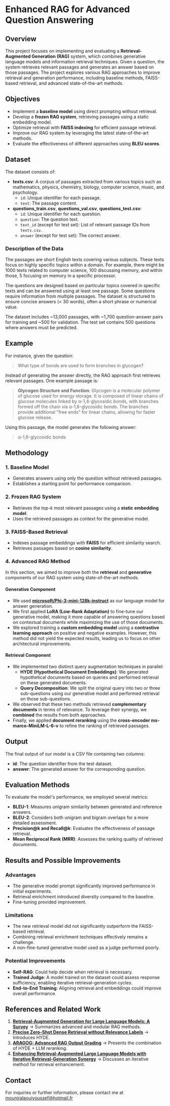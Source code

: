 # Enhanced RAG for Advanced Question Answering

## Overview
This project focuses on implementing and evaluating a **Retrieval-Augmented Generation (RAG)** system, which combines generative language models and information retrieval techniques. Given a question, the system retrieves relevant passages and generates an answer based on those passages. The project explores various RAG approaches to improve retrieval and generation performance, including baseline methods, FAISS-based retrieval, and advanced state-of-the-art methods.

## Objectives
- Implement a **baseline model** using direct prompting without retrieval.
- Develop a **frozen RAG system**, retrieving passages using a static embedding model.
- Optimize retrieval with **FAISS indexing** for efficient passage retrieval.
- Improve our RAG system by leveraging the latest state-of-the-art methods.
- Evaluate the effectiveness of different approaches using **BLEU scores**.

## Dataset
The dataset consists of:
- **texts.csv**: A corpus of passages extracted from various topics such as mathematics, physics, chemistry, biology, computer science, music, and psychology.
  - `id`: Unique identifier for each passage.
  - `text`: The passage content.
- **questions_train.csv**, **questions_val.csv**, **questions_test.csv**:
  - `id`: Unique identifier for each question.
  - `question`: The question text.
  - `text_id` (except for test set): List of relevant passage IDs from `texts.csv`.
  - `answer` (except for test set): The correct answer.

### **Description of the Data**
The passages are short English texts covering various subjects. These texts focus on highly specific topics within a domain. For example, there might be 1000 texts related to computer science, 100 discussing memory, and within those, 5 focusing on memory in a specific processor.

The questions are designed based on particular topics covered in specific texts and can be answered using at least one passage. Some questions require information from multiple passages. The dataset is structured to ensure concise answers (< 30 words), often a short phrase or numerical value.

The dataset includes ~13,000 passages, with ~1,700 question-answer pairs for training and ~500 for validation. The test set contains 500 questions where answers must be predicted.

## Example
For instance, given the question:

> What type of bonds are used to form branches in glycogen?

Instead of generating the answer directly, the RAG approach first retrieves relevant passages. One example passage is:

> **Glycogen Structure and Function**: Glycogen is a molecular polymer of glucose used for energy storage. It is composed of linear chains of glucose molecules linked by α-1,4-glycosidic bonds, with branches formed off the chain via α-1,6-glycosidic bonds. The branches provide additional "free ends" for linear chains, allowing for faster glucose release.

Using this passage, the model generates the following answer:

> α-1,6-glycosidic bonds

## Methodology
### 1. Baseline Model
- Generates answers using only the question without retrieved passages.
- Establishes a starting point for performance comparison.

### 2. Frozen RAG System
- Retrieves the top-*k* most relevant passages using a **static embedding model**.
- Uses the retrieved passages as context for the generative model.

### 3. FAISS-Based Retrieval
- Indexes passage embeddings with **FAISS** for efficient similarity search.
- Retrieves passages based on **cosine similarity**.

### 4. Advanced RAG Method
In this section, we aimed to improve both the **retrieval** and **generative** components of our RAG system using state-of-the-art methods.

#### **Generative Component**
- We used **[microsoft/Phi-3-mini-128k-instruct](https://huggingface.co/microsoft/Phi-3-mini-128k-instruct)** as our language model for answer generation.
- We first applied **LoRA (Low-Rank Adaptation)** to fine-tune our generative model, making it more capable of answering questions based on contextual documents while maximizing the use of those documents.
- We explored training a **custom embedding model** using a **contrastive learning approach** on positive and negative examples. However, this method did not yield the expected results, leading us to focus on other architectural improvements.

#### **Retrieval Component**
- We implemented two distinct query augmentation techniques in parallel:
  - **HYDE (Hypothetical Document Embeddings)**: We generated hypothetical documents based on queries and performed retrieval on these generated documents.
  - **Query Decomposition**: We split the original query into two or three sub-questions using our generative model and performed retrieval on those sub-questions.
- We observed that these two methods retrieved **complementary documents** in terms of relevance. To leverage their synergy, we **combined** the results from both approaches.
- Finally, we applied **document reranking** using the **cross-encoder ms-marco-MiniLM-L-6-v** to refine the ranking of retrieved passages.

## Output
The final output of our model is a CSV file containing two columns:
- **id**: The question identifier from the test dataset.
- **answer**: The generated answer for the corresponding question.

## Evaluation Methods
To evaluate the model's performance, we employed several metrics:
- **BLEU-1**: Measures unigram similarity between generated and reference answers.
- **BLEU-2**: Considers both unigram and bigram overlaps for a more detailed assessment.
- **Precision@k and Recall@k**: Evaluates the effectiveness of passage retrieval.
- **Mean Reciprocal Rank (MRR)**: Assesses the ranking quality of retrieved documents.

## Results and Possible Improvements

### Advantages
- The generative model prompt significantly improved performance in initial experiments.
- Retrieval enrichment introduced diversity compared to the baseline.
- Fine-tuning provided improvement.

### Limitations
- The new retrieval model did not significantly outperform the FAISS-based retrieval.
- Combining retrieval enrichment techniques effectively remains a challenge.
- A non-fine-tuned generative model used as a judge performed poorly.

### Potential Improvements
- **Self-RAG**: Could help decide when retrieval is necessary.
- **Trained Judge**: A model trained on the dataset could assess response sufficiency, enabling iterative retrieval-generation cycles.
- **End-to-End Training**: Aligning retrieval and embeddings could improve overall performance.

## References and Related Work
1. **[Retrieval-Augmented Generation for Large Language Models: A Survey](https://arxiv.org/abs/2312.10997)** → Summarizes advanced and modular RAG methods.
2. **[Precise Zero-Shot Dense Retrieval without Relevance Labels](https://arxiv.org/abs/2212.10496)** → Introduces HYDE.
3. **[ARAGOG: Advanced RAG Output Grading](https://arxiv.org/abs/2404.01037)** → Presents the combination of HYDE + LLM reranking.
4. **[Enhancing Retrieval-Augmented Large Language Models with Iterative Retrieval-Generation Synergy](https://arxiv.org/abs/2305.15294)** → Discusses an iterative method for retrieval enhancement.

## Contact
For inquiries or further information, please contact me at mouniralaouiyoussef@hotmail.fr

